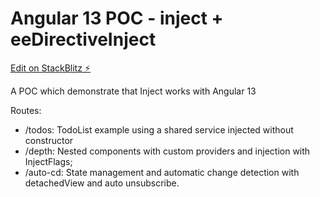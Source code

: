 # Angular 13 POC - inject + eeDirectiveInject

[Edit on StackBlitz ⚡️](https://stackblitz.com/edit/angular-ivy-1ink97)

A POC which demonstrate that Inject works with Angular 13

Routes:

- /todos: TodoList example using a shared service injected without constructor
- /depth: Nested components with custom providers and injection with InjectFlags;
- /auto-cd: State management and automatic change detection with detachedView and auto unsubscribe.
